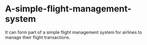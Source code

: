 # A-simple-flight-management-system
It can form part of a simple flight management system for airlines to manage their flight transactions.
